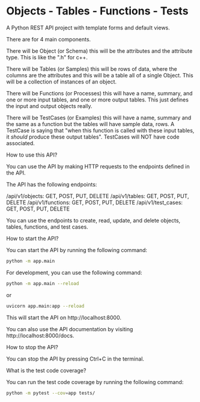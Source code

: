 
# Objects - Tables - Functions - Tests

A Python REST API project with template forms and default views.

There are for 4 main components.

There will be Object (or Schema) this will be the attributes and the attribute type.
This is like the ".h" for c++.

There will be Tables (or Samples) this will be rows of data, where the columns are the attributes and this will be a table all of a single Object. This will be a collection of instances of an object.

There will be Functions (or Processes) this will have a name, summary, and one or more input tables, and one or more output tables. This just defines the input and output objects really.

There will be TestCases (or Examples) this will have a name, summary and the same as a function but the tables will have sample data, rows. A TestCase is saying that "when this function is called with these input tables, it *should* produce these output tables". TestCases will NOT have code associated.

How to use this API?

You can use the API by making HTTP requests to the endpoints defined in the API.

The API has the following endpoints:

/api/v1/objects: GET, POST, PUT, DELETE
/api/v1/tables: GET, POST, PUT, DELETE
/api/v1/functions: GET, POST, PUT, DELETE
/api/v1/test_cases: GET, POST, PUT, DELETE

You can use the endpoints to create, read, update, and delete objects, tables, functions, and test cases.

How to start the API?

You can start the API by running the following command:

```bash
python -m app.main
```

For development, you can use the following command:

```bash
python -m app.main --reload
```

or 

```bash
uvicorn app.main:app --reload
```

This will start the API on http://localhost:8000.

You can also use the API documentation by visiting http://localhost:8000/docs.

How to stop the API?

You can stop the API by pressing Ctrl+C in the terminal.

What is the test code coverage?

You can run the test code coverage by running the following command:

```bash
python -m pytest --cov=app tests/
```
